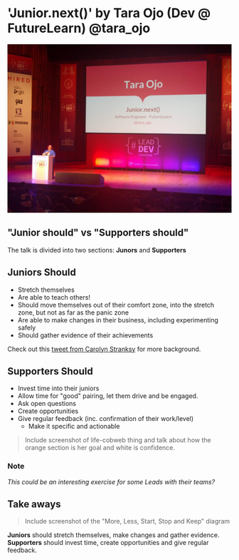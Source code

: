 # 'Junior.next()' by Tara Ojo (Dev @ FutureLearn) @tara_ojo

![Tara Ojo Introduction](img/10_TaraOjo.jpg "Tara Ojo introduction")

## "Junior should" vs "Supporters should"

The talk is divided into two sections: **Junors** and **Supporters**

## Juniors Should

- Stretch themselves
- Are able to teach others!
- Should move themselves out of their comfort zone, into the stretch zone, but not as far as the panic zone
- Are able to make changes in their business, including experimenting safely
- Should gather evidence of their achievements

Check out this [tweet from Carolyn Stranksy](https://twitter.com/carolstran/status/1010517986829045760) for more background.

## Supporters Should

- Invest time into their juniors
- Allow time for "good" pairing, let them drive and be engaged.
- Ask open questions
- Create opportunities
- Give regular feedback (inc. confirmation of their work/level)
  - Make it specific and actionable

> Include screenshot of life-cobweb thing and talk about how the orange section is her goal and white is confidence.

### Note

_This could be an interesting exercise for some Leads with their teams?_

## Take aways

> Include screenshot of the "More, Less, Start, Stop and Keep" diagram

**Juniors** should stretch themselves, make changes and gather evidence. \
**Supporters** should invest time, create opportunities and give regular feedback.